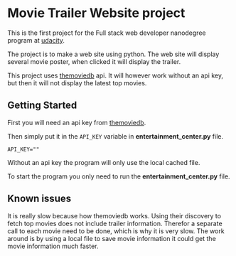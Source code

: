 # Movie Trailer Website project
This is the first project for the Full stack web developer nanodegree program
at [udacity](https://udacity.com/).

The project is to make a web site using python. The web site will display several movie poster, when clicked it will display the trailer.

This project uses [themoviedb](https://www.themoviedb.org/) api. It will however work without an api key, but then it will not display the latest top movies.

## Getting Started
First you will need an api key from [themoviedb](https://www.themoviedb.org/).

Then simply put it in the `API_KEY` variable in **entertainment_center.py** file.
```
API_KEY=""
```
Without an api key the program will only use the local cached file.

To start the program you only need to run the **entertainment_center.py** file.

## Known issues
It is really slow because how themoviedb works. Using their discovery to fetch top movies does not include trailer information. Therefor a separate call to each movie need to be done, which is why it is very slow. The work around is by using a local file to save movie information it could get the movie information much faster.
